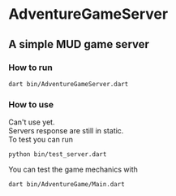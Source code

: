 # AdventureGameServer
## A simple MUD game server
### How to run
```
dart bin/AdventureGameServer.dart
```
### How to use
Can't use yet.<br>
Servers response are still in static.<br>
To test you can run
```
python bin/test_server.dart
```
You can test the game mechanics with
```
dart bin/AdventureGame/Main.dart
```